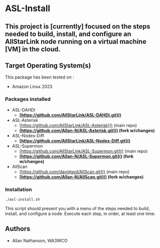 # ASL-Install

## This project is [currently] focused on the steps needed to build, install, and configure an AllStarLink node running on a virtual machine [VM] in the cloud.

## Target Operating System(s)

This package has been tested on :

* Amazon Linux 2023

### Packages installed

* 	ASL-DAHDI
	* **[https://github.com/AllStarLink/ASL-DAHDI.git]()**
*  ASL-Asterisk
	* [https://github.com/AllStarLink/ASL-Asterisk]() (main repo)
	* **[https://github.com/Allan-N/ASL-Asterisk.git]() (fork w/changes)**
*  ASL-Nodes-Diff
	* **[https://github.com/AllStarLink/ASL-Nodes-Diff.git]()**
*	ASL-Supermon
	* [https://github.com/AllStarLink/ASL-Supermon.git]() (main repo)
	* **[https://github.com/Allan-N/ASL-Supermon.git]() (fork w/changes)**
*	AllScan
	* [https://github.com/davidgsd/AllScan.git]() (main repo)
	* **[https://github.com/Allan-N/AllScan.git]() (fork w/changes)**

### Installation
```
./asl-install.sh
```

This script should present you with a menu of the steps needed to build, install, and configure a node.  Execute each step, in order, at least one time.

## Authors

* Allan Nathanson, WA3WCO




